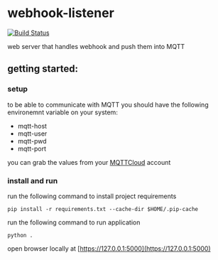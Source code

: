 # webhook-listener

[![Build Status](https://travis-ci.org/LedForLike/webhook-listener.svg?branch=master)](https://travis-ci.org/LedForLike/webhook-listener/)


web server that handles webhook and push them into MQTT

## getting started:
### setup
to be able to communicate with MQTT you should have the following environemnt variable on your system:
* mqtt-host
* mqtt-user
* mqtt-pwd
* mqtt-port

you can grab the values from your [MQTTCloud](https://customer.cloudmqtt.com/) account

### install and run
run the following command to install project requirements

`pip install -r requirements.txt --cache-dir $HOME/.pip-cache`

run the following command to run application

`python .`

open browser locally at  [https://127.0.0.1:5000](https://127.0.0.1:5000)       
